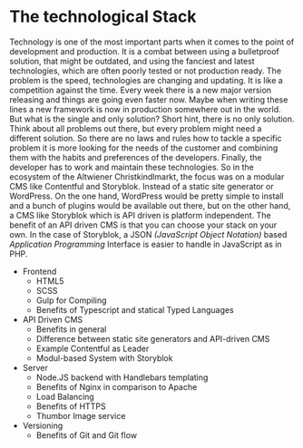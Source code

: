 # The technological Stack

Technology is one of the most important parts when it comes to the point of development and production. It is a combat between using a bulletproof solution, that might be outdated, and using the fanciest and latest technologies, which are often poorly tested or not production ready. The problem is the speed, technologies are changing and updating. It is like a competition against the time. Every week there is a new major version releasing and things are going even faster now. Maybe when writing these lines a new framework is now in production somewhere out in the world.
But what is the single and only solution? Short hint, there is no only solution. Think about all problems out there, but every problem might need a different solution. So there are no laws and rules how to tackle a specific problem it is more looking for the needs of the customer and combining them with the habits and preferences of the developers. Finally, the developer has to work and maintain these technologies. So in the ecosystem of the Altwiener Christkindlmarkt, the focus was on a modular CMS like Contentful and Storyblok. Instead of a static site generator or WordPress. On the one hand, WordPress would be pretty simple to install and a bunch of plugins would be available out there, but on the other hand, a CMS like Storyblok which is API driven is platform independent. The benefit of an API driven CMS is that you can choose your stack on your own. In the case of Storyblok, a JSON *(JavaScript Object Notation)* based *Application Programming* Interface is easier to handle in JavaScript as in PHP.

* Frontend
  * HTML5
  * SCSS
  * Gulp for Compiling
  * Benefits of Typescript and statical Typed Languages
* API Driven CMS
  * Benefits in general
  * Difference between static site generators and API-driven CMS
  * Example Contentful as Leader
  * Modul-based System with Storyblok
* Server
  * Node.JS backend with Handlebars templating
  * Benefits of Nginx in comparison to Apache
  * Load Balancing
  * Benefits of HTTPS
  * Thumbor Image service
* Versioning
  * Benefits of Git and Git flow
